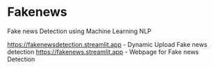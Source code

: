 # Fakenews
Fake news Detection using Machine Learning NLP

https://fakenewsdetection.streamlit.app - Dynamic Upload Fake news detection
https://fakenews.streamlit.app - Webpage for Fake news Detection
